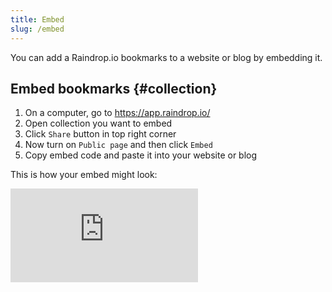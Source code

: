 ```yaml
---
title: Embed
slug: /embed
---
```


You can add a Raindrop.io bookmarks to a website or blog by embedding it.

## Embed bookmarks {#collection}
1. On a computer, go to https://app.raindrop.io/
2. Open collection you want to embed
3. Click `Share` button in top right corner
4. Now turn on `Public page` and then click `Embed`
5. Copy embed code and paste it into your website or blog

This is how your embed might look:
<iframe style={{border: 0, width: '100%', height: 450}} allowfullscreen frameborder="0" src="https://raindrop.io/press/movies-2199085/embed" allowfullscreen />

### Hide some elements
You can hide for example description or tags from embeded view.  
Just put any of keyword(s) below (separated by comma) to `Hide` field in embed settings:

Element | keyword
------- | -------
Top header | `header`
Description | `excerpt`
Domain & date | `info`
Add to Raindrop button | `add`

## Embed user profile {#user}
Your public user profile is accessible only if you have at least one public collection. So be sure to turn it on for some before following this steps:
1. On a computer, go to [Account Settings](https://app.raindrop.io/settings/account)
2. Copy your `Username`
3. Paste such URL in browser address bar: `https://raindrop.io/your-user-name`
4. In top right corner click `Embed`
5. Copy embed code and paste it into your website or blog

This is how your embed might look:
<iframe style={{border: 0, width: '100%', height: 450}} allowfullscreen frameborder="0" src="https://raindrop.io/press/embed/me" allowfullscreen />